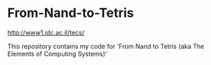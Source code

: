 From-Nand-to-Tetris
===================

http://www1.idc.ac.il/tecs/

This repository contains my code for 'From Nand to Tetris (aka The Elements of Computing Systems)'
